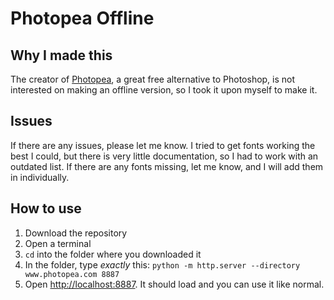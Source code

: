 # Photopea Offline

## Why I made this
The creator of [Photopea](https://www.photopea.com/), a great free alternative to Photoshop, is not interested on making an offline version, so I took it upon myself to make it.

## Issues
If there are any issues, please let me know. I tried to get fonts working the best I could, but there is very little documentation, so I had to work with an outdated list. If there are any fonts missing, let me know, and I will add them in individually. 

## How to use
1. Download the repository
1. Open a terminal
1. `cd` into the folder where you downloaded it
1. In the folder, type *exactly* this: `python -m http.server --directory www.photopea.com 8887`
1. Open [http://localhost:8887](http://localhost:8887). It should load and you can use it like normal.
